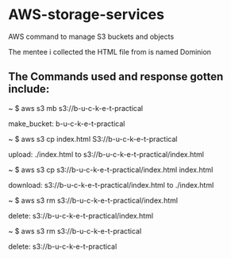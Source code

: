 # AWS-storage-services

AWS command to manage S3 buckets and objects

The mentee i collected the HTML file from is named Dominion

## The Commands used and response gotten include:

~ $ aws s3 mb s3://b-u-c-k-e-t-practical

make_bucket: b-u-c-k-e-t-practical

~ $ aws s3 cp index.html S3://b-u-c-k-e-t-practical

upload: ./index.html to s3://b-u-c-k-e-t-practical/index.html 

~ $ aws s3 cp s3://b-u-c-k-e-t-practical/index.html index.html 

download: s3://b-u-c-k-e-t-practical/index.html to ./index.html

~ $ aws s3 rm s3://b-u-c-k-e-t-practical/index.html

delete: s3://b-u-c-k-e-t-practical/index.html

~ $ aws s3 rm s3://b-u-c-k-e-t-practical

delete: s3://b-u-c-k-e-t-practical

